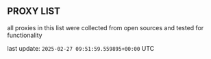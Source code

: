 ## PROXY LIST

all proxies in this list were collected from open sources and tested for functionality

last update: `2025-02-27 09:51:59.559895+00:00` UTC